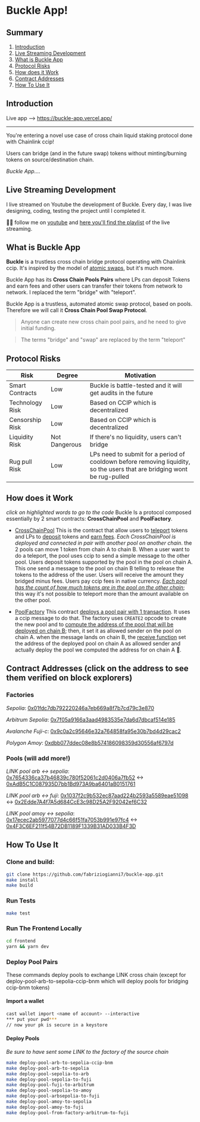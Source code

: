 # Buckle App!

## Summary

1. [Introduction](#introduction)
2. [Live Streaming Development](#live-streaming-development)
3. [What is Buckle App](#what-is-buckle-app)
4. [Protocol Risks](#protocol-risks)
5. [How does it Work](#how-does-it-work)
6. [Contract Addresses](#contract-addresses)
7. [How To Use It](#how-to-use-it)

## Introduction

Live app --> https://buckle-app.vercel.app/

------------------------------

You're entering a novel use case of cross chain liquid staking protocol done with Chainlink ccip!

Users can bridge (and in the future swap) tokens without minting/burning tokens on source/destination chain.

_Buckle App...._

## Live Streaming Development

I live streamed on Youtube the development of Buckle. Every day, I was live designing, coding, testing the project until I completed it.

🥷🏻 follow me on [youtube](https://www.youtube.com/@fabriziogianni7) and [here you'll find the playlist](https://www.youtube.com/watch?v=iOLuLBu_egI&list=PLRWSSe23vY_tiReJzSOfDxgljIrnf0Lkk) of the live streaming.

## What is Buckle App

**Buckle** is a trustless cross chain bridge protocol operating with Chainlink ccip. It's inspired by the model of [atomic swaps](https://chain.link/education-hub/atomic-swaps), but it's much more.

Buckle App has its **Cross Chain Pools Pairs** where LPs can deposit Tokens and earn fees and other users can transfer their tokens from network to network. I replaced the term "bridge" with "teleport".

Buckle App is a trustless, automated atomic swap protocol, based on pools. Therefore we will call it **Cross Chain Pool Swap Protocol**.

> Anyone can create new cross chain pool pairs, and he need to give initial funding.

> The terms "bridge" and "swap" are replaced by the term "teleport"

## Protocol Risks

| Risk            | Degree        | Motivation                                                                      |
| --------------- | ------------- | ------------------------------------------------------------------------------- |
| Smart Contracts | Low           | Buckle is battle-tested and it will get audits in the future                    |
| Technology Risk | Low           | Based on CCIP which is decentralized                                            |
| Censorship Risk | Low           | Based on CCIP which is decentralized                                            |
| Liquidity Risk  | Not Dangerous | If there's no liquidity, users can't bridge                                     |
| Rug pull Risk   | Low           | LPs need to submit for a period of cooldown before removing liquidity, so the users that are bridging wont be rug-pulled|

## How does it Work 
_click on highlighted words to go to the code_
Buckle Is a protocol composed essentially by 2 smart contracts:
**CrossChainPool** and **PoolFactory**.

- [CrossChainPool](https://github.com/fabriziogianni7/buckle-app/blob/main/src/CrossChainPool.sol)
This is the contract that allow users to [teleport](https://github.com/fabriziogianni7/buckle-app/blob/197c1d1b2b2c32b95996618fea4abe2bf0b40121/src/CrossChainPool.sol#L334) tokens and LPs to [deposit](https://github.com/fabriziogianni7/buckle-app/blob/197c1d1b2b2c32b95996618fea4abe2bf0b40121/src/CrossChainPool.sol#L253C14-L253C21) tokens and [earn fees](https://github.com/fabriziogianni7/buckle-app/blob/197c1d1b2b2c32b95996618fea4abe2bf0b40121/src/CrossChainPool.sol#L282). *Each CrossChainPool is deployed and connected in pair with another pool on another chain*. the 2 pools can move 1 token from chain A to chain B.
When a user want to do a teleport, the pool uses ccip to send a simple message to the other pool.
Users deposit tokens supported by the pool in the pool on chain A. This one send a message to the pool on chain B telling to release the tokens to the address of the user. Users will receive the amount they bridged minus fees.
Users pay ccip fees in native currency.
*[Each pool has the count of how much tokens are in the pool on the other chain](https://github.com/fabriziogianni7/buckle-app/blob/197c1d1b2b2c32b95996618fea4abe2bf0b40121/src/CrossChainPool.sol#L103)*; this way it's not possible to teleport more than the amount available on the other pool.

- [PoolFactory](https://github.com/fabriziogianni7/buckle-app/blob/main/src/PoolFactory.sol)
This contract [deploys a pool pair with 1 transaction](https://github.com/fabriziogianni7/buckle-app/blob/197c1d1b2b2c32b95996618fea4abe2bf0b40121/src/PoolFactory.sol#L122). It uses a ccip message to do that.
The factory uses `CREATE2` opcode to create the new pool and to [compute the address of the pool that will be deployed on chain B](https://github.com/fabriziogianni7/buckle-app/blob/197c1d1b2b2c32b95996618fea4abe2bf0b40121/src/PoolFactory.sol#L142); then, it set it as allowed sender on the pool on chain A. when the message lands on chain B, the [receive function](https://github.com/fabriziogianni7/buckle-app/blob/197c1d1b2b2c32b95996618fea4abe2bf0b40121/src/PoolFactory.sol#L303) set the address of the deployed pool on chain A as allowed sender and actually deploy the pool we computed the address for on chain A 🥳.


## Contract Addresses (click on the address to see them verified on block explorers)

### Factories 
*Sepolia*: [0x01fdc7db792220246a7eb669a8f7b7cd79c3e870](https://sepolia.etherscan.io/address/0x01fdc7db792220246a7eb669a8f7b7cd79c3e870) 

*Arbitrum Sepolia*: [0x7f05a9166a3aad4983535e7da6d7dbcaf514e185](https://sepolia.arbiscan.io/address/0x7f05a9166a3aad4983535e7da6d7dbcaf514e185) 

*Avalanche Fuji-c*: [0x9c0a2c95646e32a764858fa95e30b7bd4d29cac2](https://testnet.snowtrace.io/address/0x9c0a2c95646e32a764858fa95e30b7bd4d29cac2) 

*Polygon Amoy*: [0xdbb077ddec08e8b574186098359d30556af6797d](https://amoy.polygonscan.com/address/0xdbb077ddec08e8b574186098359d30556af6797d) 

### Pools (will add more!)
*LINK pool arb <-> sepolia*: [0x7654336ca37b46839c780f52061c2d0406a7fb52](https://sepolia.arbiscan.io/address/0x7654336ca37b46839c780f52061c2d0406a7fb52) <-> [0xAdB5C1C087935D7bb1Bd973A9ba6401aB0151761](https://sepolia.etherscan.io/address/0xAdB5C1C087935D7bb1Bd973A9ba6401aB0151761)

*LINK pool arb <-> fuji*: [0x1037f2c9b532ec87aad224b2593a5589eae51098](https://sepolia.arbiscan.io/address/0x1037f2c9b532ec87aad224b2593a5589eae51098)  <-> [0x2Edde7A4f7A5d684CcE3c98D25A2F92042ef6C32](https://testnet.snowtrace.io/token/0x2Edde7A4f7A5d684CcE3c98D25A2F92042ef6C32?chainId=43113)

*LINK pool amoy <-> sepolia*: [0x17ecec2ab5977077d4c66f51fa7053b991e97fc4](https://amoy.polygonscan.com/address/0x17ecec2ab5977077d4c66f51fa7053b991e97fc4) <-> [0x4F3C6EF211f54B72DB1189F1339B31AD033B4F3D](https://sepolia.arbiscan.io/address/0x4F3C6EF211f54B72DB1189F1339B31AD033B4F3D)


## How To Use It 

### Clone and build:
```bash
git clone https://github.com/fabriziogianni7/buckle-app.git
make install
make build
```

### Run Tests
```bash
make test
```

### Run The Frontend Locally

```bash
cd frontend
yarn && yarn dev
```

### Deploy Pool Pairs 
These commands deploy pools to exchange LINK cross chain (except for deploy-pool-arb-to-sepolia-ccip-bnm which will deploy pools for bridging ccip-bnm tokens)

#### Import a wallet
```bash
cast wallet import <name of account> --interactive
*** put your pwd***
// now your pk is secure in a keystore
```

#### Deploy Pools

_Be sure to have sent some LINK to the factory of the source chain_

```bash
make deploy-pool-arb-to-sepolia-ccip-bnm
make deploy-pool-arb-to-sepolia
make deploy-pool-sepolia-to-arb
make deploy-pool-sepolia-to-fuji
make deploy-pool-fuji-to-arbitrum
make deploy-pool-sepolia-to-amoy
make deploy-pool-arbsepolia-to-fuji
make deploy-pool-amoy-to-sepolia
make deploy-pool-amoy-to-fuji
make deploy-pool-from-factory-arbitrum-to-fuji
```





